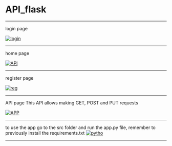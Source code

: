 # API_flask


------------
login page

[![login](https://i.ibb.co/C5L1q3X/Screenshot-from-2022-11-02-00-22-31.png "login")](https://ibb.co/8DkKJLR "login")

------------
home page


[![API](https://i.ibb.co/xSYwvJG/Screenshot-from-2022-11-02-00-41-05.png "API")](https://ibb.co/qMChGk9 "API")

------------

register page

[![reg](https://i.ibb.co/7knV6Fp/Screenshot-from-2022-11-02-00-32-49.png "reg")](https://ibb.co/km40WFD "reg")

------------

API page 
This API allows making GET, POST and PUT requests

[![APP](https://i.ibb.co/HPzn3gR/Screenshot-from-2022-11-02-00-43-29.png "APP")](https://ibb.co/z2RGDfC "APP")

------------
to use the app go to the src folder and run the app.py file, remember to previously install the requirements.txt
[![pytho](https://i.ibb.co/j5p0fJk/Screenshot-from-2022-11-02-00-35-46.png "pytho")](https://ibb.co/H2Jw4hT "pytho")

------------
